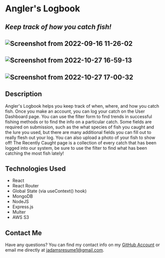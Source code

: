 # Angler's Logbook
*Keep track of how you catch fish!*
-------
![Screenshot from 2022-09-16 11-26-02](https://user-images.githubusercontent.com/96997462/198414171-a1def8a4-2591-4a92-8e64-e908b120ead3.png)
-------
![Screenshot from 2022-10-27 16-59-13](https://user-images.githubusercontent.com/96997462/198414254-32480401-1b78-4718-b0ca-9279341c0ea3.png)
-------
![Screenshot from 2022-10-27 17-00-32](https://user-images.githubusercontent.com/96997462/198414284-deeb9b1c-b7fb-49c3-9d9d-10160177c448.png)
-------

## Description
Angler's Logbook helps you keep track of when, where, and how you catch fish. Once you make an account, you can log your catch on the User Dashboard page. You can use the filter form to find trends in successful fishing methods or to find the info on a particular catch. Some fields are required on submission, such as the what species of fish you caught and the lure you used, but there are many additional fields you can fill out to really flesh out your log. You can also upload a photo of your fish to show off! The Recently Caught page is a collection of every catch that has been logged into our system, be sure to use the filter to find what has been catching the most fish lately!

## Technologies Used
 - React
 - React Router
 - Global State (via useContext() hook)
 - MongoDB
 - NodeJS
 - Express.js
 - Multer
 - AWS S3

## Contact Me
Have any questions? You can find my contact info on my [GitHub Account](https://github.com/JaxonAdams) or email me directly at [jadamsresume1@gmail.com](mailto:jadamsresume1@gmail.com).

